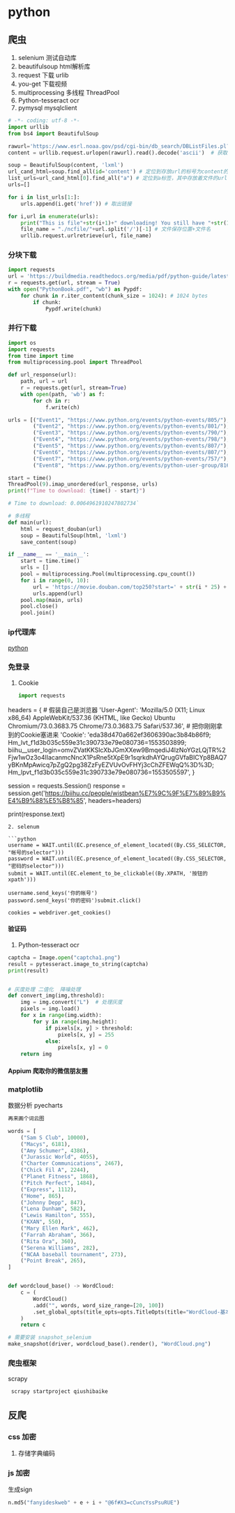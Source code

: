 # python

## 爬虫

1. selenium  测试自动库
2. beautifulsoup html解析库
3. request 下载  urlib
4. you-get  下载视频
5. multiprocessing  多线程  ThreadPool
6. Python-tesseract  ocr
7. pymysql  mysqlclient 

```python
# -*- coding: utf-8 -*-
import urllib
from bs4 import BeautifulSoup

rawurl='https://www.esrl.noaa.gov/psd/cgi-bin/db_search/DBListFiles.pl?did=118&tid=40290&vid=2227'
content = urllib.request.urlopen(rawurl).read().decode('ascii')  # 获取页面的HTML

soup = BeautifulSoup(content, 'lxml')
url_cand_html=soup.find_all(id='content') # 定位到存放url的标号为content的div标签
list_urls=url_cand_html[0].find_all("a") # 定位到a标签，其中存放着文件的url
urls=[]

for i in list_urls[1:]:
    urls.append(i.get('href')) # 取出链接

for i,url in enumerate(urls):
    print("This is file"+str(i+1)+" downloading! You still have "+str(142-i-1)+" files waiting for downloading!!")
    file_name = "./ncfile/"+url.split('/')[-1] # 文件保存位置+文件名
    urllib.request.urlretrieve(url, file_name)
```

### 分块下载

```python
import requests
url = 'https://buildmedia.readthedocs.org/media/pdf/python-guide/latest/python-guide.pdf'
r = requests.get(url, stream = True)
with open("PythonBook.pdf", "wb") as Pypdf:
    for chunk in r.iter_content(chunk_size = 1024): # 1024 bytes
        if chunk:
            Pypdf.write(chunk)
```

### 并行下载

```python
import os
import requests
from time import time
from multiprocessing.pool import ThreadPool

def url_response(url):
    path, url = url
    r = requests.get(url, stream=True)
    with open(path, 'wb') as f:
        for ch in r:
            f.write(ch)

urls = [("Event1", "https://www.python.org/events/python-events/805/"),
        ("Event2", "https://www.python.org/events/python-events/801/"),
        ("Event3", "https://www.python.org/events/python-events/790/"),
        ("Event4", "https://www.python.org/events/python-events/798/"),
        ("Event5", "https://www.python.org/events/python-events/807/"),
        ("Event6", "https://www.python.org/events/python-events/807/"),
        ("Event7", "https://www.python.org/events/python-events/757/"),
        ("Event8", "https://www.python.org/events/python-user-group/816/")]

start = time()
ThreadPool(9).imap_unordered(url_response, urls)
print(f"Time to download: {time() - start}")

# Time to download: 0.0064961910247802734`

# 多线程
def main(url):
    html = request_douban(url)
    soup = BeautifulSoup(html, 'lxml')
    save_content(soup)

if __name__ == '__main__':
    start = time.time()
    urls = []
    pool = multiprocessing.Pool(multiprocessing.cpu_count())
    for i in range(0, 10):
        url = 'https://movie.douban.com/top250?start=' + str(i * 25) + '&filter='
        urls.append(url)
    pool.map(main, urls)
    pool.close()
    pool.join()
```

### ip代理库

[python](https://github.com/Python3WebSpider/ProxyPool )

### 免登录

1. Cookie
   
   ```python
   import requests
   ```

headers = {
    # 假装自己是浏览器    'User-Agent': 'Mozilla/5.0 (X11; Linux x86_64) AppleWebKit/537.36 (KHTML, like Gecko) Ubuntu Chromium/73.0.3683.75 Chrome/73.0.3683.75 Safari/537.36',
    # 把你刚刚拿到的Cookie塞进来
    'Cookie': 'eda38d470a662ef3606390ac3b84b86f9; Hm_lvt_f1d3b035c559e31c390733e79e080736=1553503899; biihu__user_login=omvZVatKKSlcXbJGmXXew9BmqediJ4lzNoYGzLQjTR%2Fjw1wOz3o4lIacanmcNncX1PsRne5tXpE9r1sqrkdhAYQrugGVfaBICYp8BAQ7yBKnMpAwicq7pZgQ2pg38ZzFyEZVUvOvFHYj3cChZFEWqQ%3D%3D; Hm_lpvt_f1d3b035c559e31c390733e79e080736=1553505597',
}

session = requests.Session()
response = session.get('https://biihu.cc/people/wistbean%E7%9C%9F%E7%89%B9%E4%B9%88%E5%B8%85', headers=headers)

print(response.text)

```
2. selenum

```python
username = WAIT.until(EC.presence_of_element_located((By.CSS_SELECTOR, "帐号的selector")))
password = WAIT.until(EC.presence_of_element_located((By.CSS_SELECTOR, "密码的selector")))
submit = WAIT.until(EC.element_to_be_clickable((By.XPATH, '按钮的xpath')))

username.send_keys('你的帐号')
password.send_keys('你的密码')submit.click()

cookies = webdriver.get_cookies()
```

#### 验证码

1. Python-tesseract ocr

```python
captcha = Image.open("captcha1.png")
result = pytesseract.image_to_string(captcha)
print(result)


# 灰度处理 二值化  降噪处理
def convert_img(img,threshold):
    img = img.convert("L")  # 处理灰度
    pixels = img.load()
    for x in range(img.width):
        for y in range(img.height):
            if pixels[x, y] > threshold:
                pixels[x, y] = 255
            else:
                pixels[x, y] = 0
    return img
```

#### Appium 爬取你的微信朋友圈

### matplotlib

数据分析 pyecharts

```python
再来画个词云图

words = [
    ("Sam S Club", 10000),
    ("Macys", 6181),
    ("Amy Schumer", 4386),
    ("Jurassic World", 4055),
    ("Charter Communications", 2467),
    ("Chick Fil A", 2244),
    ("Planet Fitness", 1868),
    ("Pitch Perfect", 1484),
    ("Express", 1112),
    ("Home", 865),
    ("Johnny Depp", 847),
    ("Lena Dunham", 582),
    ("Lewis Hamilton", 555),
    ("KXAN", 550),
    ("Mary Ellen Mark", 462),
    ("Farrah Abraham", 366),
    ("Rita Ora", 360),
    ("Serena Williams", 282),
    ("NCAA baseball tournament", 273),
    ("Point Break", 265),
]


def wordcloud_base() -> WordCloud:
    c = (
        WordCloud()
        .add("", words, word_size_range=[20, 100])
        .set_global_opts(title_opts=opts.TitleOpts(title="WordCloud-基本示例"))
    )
    return c

# 需要安装 snapshot_selenium
make_snapshot(driver, wordcloud_base().render(), "WordCloud.png")
```

### 爬虫框架

scrapy

```python
 scrapy startproject qiushibaike
```

## 反爬

### css 加密

1. 存储字典编码

### js 加密

生成sign

```python
n.md5("fanyideskweb" + e + i + "@6f#X3=cCuncYssPsuRUE")
```